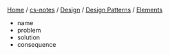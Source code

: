 [Home](https://mengxianbin.github.io) /
[cs-notes](https://mengxianbin.github.io/cs-notes/content) /
[Design](https://mengxianbin.github.io/cs-notes/content/Design) /
[Design Patterns](https://mengxianbin.github.io/cs-notes/content/Design/Design%20Patterns) /
[Elements](https://mengxianbin.github.io/cs-notes/content/Design/Design%20Patterns/Elements)

* name
* problem
* solution
* consequence

